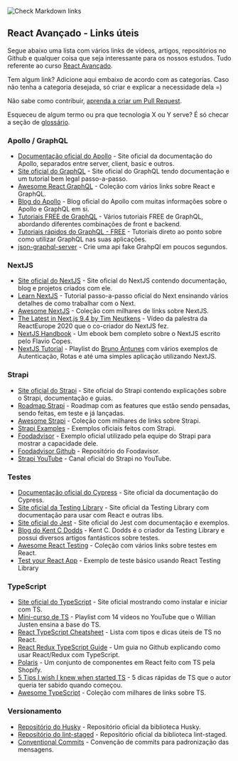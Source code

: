 ![Check Markdown links](https://github.com/React-Avancado/links-estudo/workflows/Check%20Markdown%20links/badge.svg)

## React Avançado - Links úteis

Segue abaixo uma lista com vários links de vídeos, artigos, repositórios no Github e qualquer coisa que seja interessante para os nossos estudos. Tudo referente ao curso [React Avançado](https://reactavancado.com.br/).

Tem algum link? Adicione aqui embaixo de acordo com as categorias. Caso não tenha a categoria desejada, só criar e explicar a necessidade dela =)

Não sabe como contribuir, [aprenda a criar um Pull Request](https://www.digitalocean.com/community/tutorials/como-criar-um-pull-request-no-github-pt).

Esqueceu de algum termo ou pra que tecnologia X ou Y serve? É só checar a seção de [glossário](./glossary.md).

### Apollo / GraphQL

- [Documentação oficial do Apollo](https://www.apollographql.com/docs/) - Site oficial da documentação do Apollo, separados entre server, client, basic e outros.
- [Site oficial do GraphQL](https://graphql.org/) - Site oficial do GraphQL tendo documentação e um tutorial bem legal passo-a-passo.
- [Awesome React GraphQL](https://github.com/hasura/awesome-react-graphql) - Coleção com vários links sobre React e GraphQL.
- [Blog do Apollo](https://www.apollographql.com/blog/) - Blog oficial do Apollo com muitas informações sobre o Apollo e GraphQL em si.
- [Tutoriais FREE de GraphQL](https://www.howtographql.com/) - Vários tutoriais FREE de GraphQL, abordando diferentes combinações de front e backend.
- [Tutoriais rápidos do GraphQL - FREE](https://hasura.io/learn/) - Tutoriais direto ao ponto sobre como utilizar GraphQL nas suas aplicações.
- [json-graphql-server](https://github.com/marmelab/json-graphql-server) - Crie uma api fake GrahpQl em poucos segundos.

### NextJS

- [Site oficial do NextJS](https://nextjs.org/) - Site oficial do NextJS contendo documentação, blog e projetos criados com ele.
- [Learn NextJS](https://nextjs.org/learn/basics/create-nextjs-app) - Tutorial passo-a-passo oficial do Next ensinando vários detalhes de como trabalhar com o Next.
- [Awesome NextJS](https://github.com/unicodeveloper/awesome-nextjs) - Coleção com milhares de links sobre NextJS.
- [The Latest in Next.js 9.4 by Tim Neutkens](https://www.youtube.com/watch?v=UD98x-2mido) - Vídeo da palestra da ReactEurope 2020 que o co-criador do NextJS fez.
- [NextJS Handbook](https://www.freecodecamp.org/news/the-next-js-handbook/) - Um ebook bem completo sobre o NextJS escrito pelo Flavio Copes.
- [NextJS Tutorial](https://www.youtube.com/playlist?list=PLYSZyzpwBEWSQsrukurP09ksi49H9Yj40) - Playlist do [Bruno Antunes](https://twitter.com/bmvantunes) com vários exemplos de Autenticação, Rotas e até uma simples aplicação utilizando NextJS.

### Strapi

- [Site oficial do Strapi](https://strapi.io/) - Site oficial do Strapi contendo explicações sobre o Strapi, documentação e guias.
- [Roadmap Strapi](https://portal.productboard.com/strapi/1-public-roadmap/tabs/4-testing) - Roadmap com as features que estão sendo pensadas, sendo feitas, em teste e já lançadas.
- [Awesome Strapi](https://github.com/strapi/awesome-strapi) - Coleção com milhares de links sobre Strapi.
- [Strapi Examples](https://github.com/strapi/strapi-examples) - Exemplos oficiais feitos com Strapi.
- [Foodadvisor](https://foodadvisor.strapi.io/) - Exemplo oficial utilizado pela equipe do Strapi para mostrar a capacidade dele.
- [Foodadvisor Github](https://github.com/strapi/foodadvisor) - Repositório do Foodavisor.
- [Strapi YouTube](https://www.youtube.com/strapi) - Canal oficial do Strapi no YouTube.

### Testes

- [Documentação oficial do Cypress](https://docs.cypress.io/) - Site oficial da documentação do Cypress.
- [Site oficial da Testing Library](https://testing-library.com/) - Site oficial da Testing Library com documentação para usar com React e outras libs.
- [Site oficial do Jest](https://jestjs.io/) - Site oficial do Jest com documentação e exemplos.
- [Blog do Kent C Dodds](https://kentcdodds.com/blog/) - Kent C. Dodds é o criador da Testing Library e possui diversos artigos fantásticos sobre testes.
- [Awesome React Testing](https://github.com/infinitered/awesome-react-testing) - Coleção com vários links sobre testes em React.
- [Test your React App](https://medium.com/@aatifbandey/test-your-react-app-with-react-testing-library-and-jest-dom-26b92201bbe3) - Exemplo de teste básico usando React Testing Library

### TypeScript

- [Site oficial do TypeScript](https://www.typescriptlang.org/) - Site oficial mostrando como instalar e iniciar com TS.
- [Mini-curso de TS](https://www.youtube.com/watch?v=mRixno_uE2o&list=PLlAbYrWSYTiPanrzauGa7vMuve7_vnXG_) - Playlist com 14 vídeos no YouTube que o Willian Justen ensina a base do TS.
- [React TypeScript Cheatsheet](https://react-typescript-cheatsheet.netlify.app/) - Lista com tipos e dicas úteis de TS no React.
- [React Redux TypeScript Guide](https://github.com/piotrwitek/react-redux-typescript-guide) - Um guia no Github explicando como usar React/Redux com TypeScript.
- [Polaris](https://github.com/Shopify/polaris-react) - Um conjunto de componentes em React feito com TS pela Shopify.
- [5 Tips I wish I knew when started TS](https://codeburst.io/five-tips-i-wish-i-knew-when-i-started-with-typescript-c9e8609029db) - 5 dicas rápidas de TS que o autor queria ter sabido quando começou.
- [Awesome TypeScript](https://github.com/dzharii/awesome-typescript) - Coleção com milhares de links sobre TS.

### Versionamento

- [Repositório do Husky](https://github.com/typicode/husky) - Repositório oficial da biblioteca Husky.
- [Repositório do lint-staged](https://github.com/okonet/lint-staged) - Repositório oficial da biblioteca lint-staged.
- [Conventional Commits](https://www.conventionalcommits.org/en/v1.0.0/) - Convenção de commits para padronização das mensagens.
